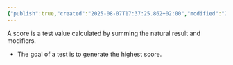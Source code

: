 ```yaml
---
{"publish":true,"created":"2025-08-07T17:37:25.862+02:00","modified":"2025-08-07T18:41:46.742+02:00","cssclasses":""}
---
```


A score is a test value calculated by summing the natural result and modifiers. 
- The goal of a test is to generate the highest score.